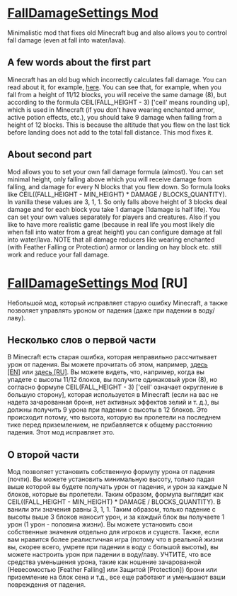 # [FallDamageSettings Mod](https://www.curseforge.com/minecraft/mc-mods/falldamagesettings-mod)
Minimalistic mod that fixes old Minecraft bug and also allows you to control fall damage (even at fall into water/lava).

## A few words about the first part
Minecraft has an old bug which incorrectly calculates fall damage. You can read about it, for example, [here](https://www.minecraftforum.net/forums/minecraft-java-edition/survival-mode/2577601-facts-fall-damage). You can see that, for example, when you fall from a height of 11/12 blocks, you will receive the same damage (8), but according to the formula CEIL(FALL_HEIGHT - 3) ['ceil' means rounding up], which is used in Minecraft (if you don’t have wearing enchanted armor, active potion effects, etc.), you should take 9 damage when falling from a height of 12 blocks. This is because the altitude that you flew on the last tick before landing does not add to the total fall distance. This mod fixes it.

## About second part
Mod allows you to set your own fall damage formula (almost). You can set minimal height, only falling above which you will receive damage from falling, and damage for every N blocks that you flew down. So formula looks like CEIL((FALL_HEIGHT - MIN_HEIGHT) * DAMAGE / BLOCKS_QUANTITY). In vanilla these values are 3, 1, 1. So only falls above height of 3 blocks deal damage and for each block you take 1 damage (1damage is half life). You can set your own values separately for players and creatures. Also if you like to have more realistic game (because in real life you most likely die when fall into water from a great height) you can configure damage at fall into water/lava.
NOTE that all damage reducers like wearing enchanted (with Feather Falling or Protection) armor or landing on hay block etc. still work and reduce your fall damage.

# [FallDamageSettings Mod](https://www.curseforge.com/minecraft/mc-mods/falldamagesettings-mod) [RU]

Небольшой мод, который исправляет старую ошибку Minecraft, а также позволяет управлять уроном от падения (даже при падении в воду/лаву).

## Несколько слов о первой части
В Minecraft есть старая ошибка, которая неправильно рассчитывает урон от падения. Вы можете прочитать об этом, например, [здесь [EN]](https://www.minecraftforum.net/forums/minecraft-java-edition/survival-mode/2577601-facts-fall-damage) или [здесь [RU]](https://minecraft-ru.gamepedia.com/%D0%9E%D0%B1%D1%81%D1%83%D0%B6%D0%B4%D0%B5%D0%BD%D0%B8%D0%B5:%D0%A3%D1%80%D0%BE%D0%BD). Вы можете видеть, что, например, когда вы упадете с высоты 11/12 блоков, вы получите одинаковый урон (8), но согласно формуле CEIL(FALL_HEIGHT - 3) ['ceil' означает округление в большую сторону], которая используется в Minecraft (если на вас не надета зачарованная броня, нет активных эффектов зелий и т. д.), вы должны получить 9 урона при падении с высоты в 12 блоков. Это происходит потому, что высота, которую вы пролетели на последнем тике перед приземлением, не прибавляется к общему расстоянию падения. Этот мод исправляет это.

## О второй части
Мод позволяет установить собственную формулу урона от падения (почти). Вы можете установить минимальную высоту, только падая выше которой вы будете получать урон от падения, и урон за каждые N блоков, которые вы пролетели. Таким образом, формула выглядит как CEIL((FALL_HEIGHT - MIN_HEIGHT) * DAMAGE / BLOCKS_QUANTITY). В ванили эти значения равны 3, 1, 1. Таким образом, только падение с высоты выше 3 блоков наносит урон, и за каждый блок вы получаете 1 урон (1 урон - половина жизни). Вы можете установить свои собственные значения отдельно для игроков и существ. Также, если вам нравится более реалистичная игра (потому что в реальной жизни вы, скорее всего, умрете при падении в воду с большой высоты), вы можете настроить урон при падении в воду/лаву.
УЧТИТЕ, что все средства уменьшения урона, такие как ношение зачарованной (Невесомостью [Feather Falling] или Защитой [Protection]) брони или приземление на блок сена и т.д., все еще работают и уменьшают ваши повреждения от падения.
